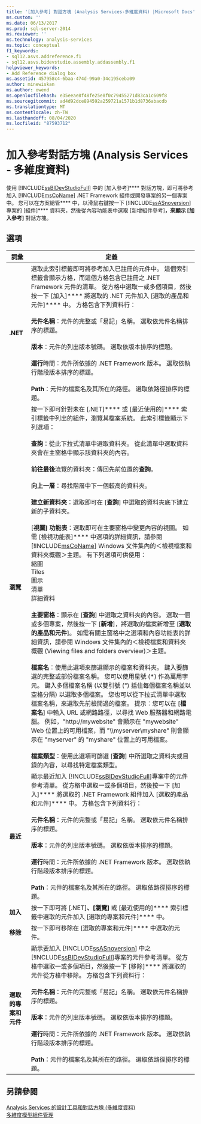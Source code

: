 ```yaml
---
title: '[加入參考] 對話方塊 (Analysis Services-多維度資料) |Microsoft Docs'
ms.custom: ''
ms.date: 06/13/2017
ms.prod: sql-server-2014
ms.reviewer: ''
ms.technology: analysis-services
ms.topic: conceptual
f1_keywords:
- sql12.asvs.addreference.f1
- sql12.asvs.bidevstudio.assembly.addassembly.f1
helpviewer_keywords:
- Add Reference dialog box
ms.assetid: 457958c4-6baa-474d-99a0-34c195ceba09
author: minewiskan
ms.author: owend
ms.openlocfilehash: e35eeae8f48fe25e8f0c79455271d83ca1c609f8
ms.sourcegitcommit: ad4d92dce894592a259721a1571b1d8736abacdb
ms.translationtype: MT
ms.contentlocale: zh-TW
ms.lasthandoff: 08/04/2020
ms.locfileid: "87593712"
---
```

# <a name="add-reference-dialog-box-analysis-services---multidimensional-data"></a>加入參考對話方塊 (Analysis Services - 多維度資料)
  使用 [!INCLUDE[ssBIDevStudioFull](../includes/ssbidevstudiofull-md.md)] 中的 [加入參考]**** 對話方塊，即可將參考加入 [!INCLUDE[msCoName](../includes/msconame-md.md)] .NET Framework 組件或開發專案的另一個專案中。 您可以在方案總管**** 中，以滑鼠右鍵按一下 [!INCLUDE[ssASnoversion](../includes/ssasnoversion-md.md)] 專案的 [組件]**** 資料夾，然後從內容功能表中選取 [新增組件參考]****，來顯示 [加入參考]**** 對話方塊。  
  
## <a name="options"></a>選項  
  
|詞彙|定義|  
|----------|----------------|  
|**.NET**|選取此索引標籤即可將參考加入已註冊的元件中。 這個索引標籤會顯示方格，而這個方格包含已註冊之 .NET Framework 元件的清單。 從方格中選取一或多個項目，然後按一下 [加入]**** 將選取的 .NET 元件加入 [選取的產品和元件]**** 中。 方格包含下列資料行：<br /><br /> **元件名稱**：元件的完整或「易記」名稱。 選取依元件名稱排序的標題。<br /><br /> **版本**：元件的列出版本號碼。 選取依版本排序的標題。<br /><br /> **運行**時間：元件所依據的 .NET Framework 版本。 選取依執行階段版本排序的標題。<br /><br /> **Path**：元件的檔案名及其所在的路徑。 選取依路徑排序的標題。|  
|**瀏覽**|按一下即可針對未在 [.NET]**** 或 [最近使用的]**** 索引標籤中列出的組件，瀏覽其檔案系統。 此索引標籤顯示下列選項：<br /><br /> **查詢**：從此下拉式清單中選取資料夾。 從此清單中選取資料夾會在主窗格中顯示該資料夾的內容。<br /><br /> **前往最後**流覽的資料夾：傳回先前位置的**查詢**。<br /><br /> **向上一層**：尋找階層中下一個較高的資料夾。<br /><br /> **建立新資料夾**：選取即可在 [**查詢**] 中選取的資料夾底下建立新的子資料夾。<br /><br /> [**視圖] 功能表**：選取即可在主要窗格中變更內容的視圖。  如需 [檢視功能表]**** 中選項的詳細資訊，請參閱 [!INCLUDE[msCoName](../includes/msconame-md.md)] Windows 文件集內的＜檢視檔案和資料夾概觀＞主題。 有下列選項可供使用：<br />縮圖<br />Tiles<br />圖示<br />清單<br />詳細資料<br /><br /> **主要窗格**：顯示在 [**查詢**] 中選取之資料夾的內容。 選取一個或多個專案，然後按一下 [**新增**]，將選取的檔案新增至 [**選取的產品和元件**]。 如需有關主窗格中之選項和內容功能表的詳細資訊，請參閱  Windows 文件集內的＜檢視檔案和資料夾概觀 (Viewing files and folders overview)＞主題。<br /><br /> **檔案名**：使用此選項來篩選顯示的檔案和資料夾。 鍵入要篩選的完整或部份檔案名稱。 您可以使用星號 (\*) 作為萬用字元。 鍵入多個檔案名稱 (以雙引號 (") 括住每個檔案名稱並以空格分隔) 以選取多個檔案。 您也可以從下拉式清單中選取檔案名稱，來選取先前檢閱過的檔案。 提示：您可以在 [**檔案名**] 中輸入 URL 或網路路徑，以尋找 Web 服務器和網路電腦。 例如，"http://mywebsite" 會顯示在 "mywebsite" Web 位置上的可用檔案，而 "\\\myserver\myshare" 則會顯示在 "myserver" 的 "myshare" 位置上的可用檔案。<br /><br /> **檔案類型**：使用此選項可篩選 [**查詢**] 中所選取之資料夾或目錄的內容，以尋找特定檔案類型。|  
|**最近**|顯示最近加入 [!INCLUDE[ssBIDevStudioFull](../includes/ssbidevstudiofull-md.md)]專案中的元件參考清單。 從方格中選取一或多個項目，然後按一下 [加入]**** 將選取的 .NET Framework 組件加入 [選取的產品和元件]**** 中。 方格包含下列資料行：<br /><br /> **元件名稱**：元件的完整或「易記」名稱。 選取依元件名稱排序的標題。<br /><br /> **版本**：元件的列出版本號碼。 選取依版本排序的標題。<br /><br /> **運行**時間：元件所依據的 .NET Framework 版本。 選取依執行階段版本排序的標題。<br /><br /> **Path**：元件的檔案名及其所在的路徑。 選取依路徑排序的標題。|  
|**加入**|按一下即可將 [.NET]****、[瀏覽]**** 或 [最近使用的]**** 索引標籤中選取的元件加入 [選取的專案和元件]**** 中。|  
|**移除**|按一下即可移除在 [選取的專案和元件]**** 中選取的元件。|  
|**選取的專案和元件**|顯示要加入 [!INCLUDE[ssASnoversion](../includes/ssasnoversion-md.md)] 中之 [!INCLUDE[ssBIDevStudioFull](../includes/ssbidevstudiofull-md.md)]專案的元件參考清單。 從方格中選取一或多個項目，然後按一下 [移除]**** 將選取的元件從方格中移除。 方格包含下列資料行：<br /><br /> **元件名稱**：元件的完整或「易記」名稱。 選取依元件名稱排序的標題。<br /><br /> **版本**：元件的列出版本號碼。 選取依版本排序的標題。<br /><br /> **運行**時間：元件所依據的 .NET Framework 版本。 選取依執行階段版本排序的標題。<br /><br /> **Path**：元件的檔案名及其所在的路徑。 選取依路徑排序的標題。|  
  
## <a name="see-also"></a>另請參閱  
 [Analysis Services 的設計工具和對話方塊 &#40;多維度資料&#41;](analysis-services-designers-and-dialog-boxes-multidimensional-data.md)   
 [多維度模型組件管理](multidimensional-models/multidimensional-model-assemblies-management.md)  
  
  
